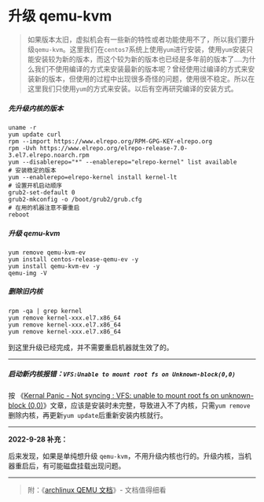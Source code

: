 # 升级 qemu-kvm

> 如果版本太旧，虚拟机会有一些新的特性或者功能使用不了，所以我们要升级`qemu-kvm`。这里我们在`centos7`系统上使用`yum`进行安装，使用`yum`安装只能安装较为新的版本，而这个较为新的版本也已经是多年前的版本了....为什么我们不使用编译的方式来安装最新的版本呢？曾经使用过编译的方式来安装新的版本，但使用的过程中出现很多奇怪的问题，使用很不稳定。所以在这里我们只使用`yum`的方式来安装。以后有空再研究编译的安装方式。

##### 先升级内核的版本

```shell
uname -r
yum update curl
rpm --import https://www.elrepo.org/RPM-GPG-KEY-elrepo.org
rpm -Uvh https://www.elrepo.org/elrepo-release-7.0-3.el7.elrepo.noarch.rpm
yum --disablerepo="*" --enablerepo="elrepo-kernel" list available
# 安装稳定的版本
yum --enablerepo=elrepo-kernel install kernel-lt
# 设置开机启动顺序
grub2-set-default 0
grub2-mkconfig -o /boot/grub2/grub.cfg
# 在用的机器注意不要重启
reboot
```

##### 升级 qemu-kvm

```shell
yum remove qemu-kvm-ev
yum install centos-release-qemu-ev -y
yum install qemu-kvm-ev -y
qemu-img -V
```

##### 删除旧内核

```shell
rpm -qa | grep kernel
yum remove kernel-xxx.el7.x86_64
yum remove kernel-xxx.el7.x86_64
yum remove kernel-xxx.el7.x86_64
```

到这里升级已经完成，并不需要重启机器就生效了的。



---

##### 启动新内核报错：`VFS:Unable to mount root fs on Unknown-block(0,0)`

按 《[Kernal Panic - Not syncing : VFS: unable to mount root fs on unknown-block (0,0)](https://forums.centos.org/viewtopic.php?f=20&t=22425&sid=473f49b0d5b47b49fd0add12871142a5)》文章，应该是安装时未完整，导致进入不了内核，只需`yum remove`删除内核，再更新`yum update`后重新安装内核就行。



---

**2022-9-28 补充：**

后来发现，如果是单纯想升级 `qemu-kvm`，不用升级内核也行的。升级内核，当机器重启后，有可能磁盘挂载出现问题。


----

> 附：《[archlinux QEMU 文档](https://wiki.archlinux.org/title/QEMU#By_specifying_kernel_and_initrd_manually)》- 文档值得细看

